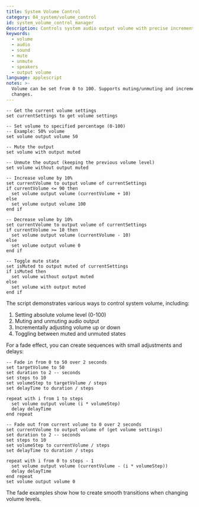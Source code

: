 ```yaml
---
title: System Volume Control
category: 04_system/volume_control
id: system_volume_control_manager
description: Controls system audio output volume with precise increments and mute toggling
keywords:
  - volume
  - audio
  - sound
  - mute
  - unmute
  - speakers
  - output volume
language: applescript
notes: >-
  Volume can be set from 0 to 100. Supports muting/unmuting and incremental
  changes.
---
```


```applescript
-- Get the current volume settings
set currentSettings to get volume settings

-- Set volume to specified percentage (0-100)
-- Example: 50% volume
set volume output volume 50

-- Mute the output
set volume with output muted

-- Unmute the output (keeping the previous volume level)
set volume without output muted

-- Increase volume by 10%
set currentVolume to output volume of currentSettings
if currentVolume <= 90 then
  set volume output volume (currentVolume + 10)
else
  set volume output volume 100
end if

-- Decrease volume by 10%
set currentVolume to output volume of currentSettings
if currentVolume >= 10 then
  set volume output volume (currentVolume - 10)
else
  set volume output volume 0
end if

-- Toggle mute state
set isMuted to output muted of currentSettings
if isMuted then
  set volume without output muted
else
  set volume with output muted
end if
```

The script demonstrates various ways to control system volume, including:
1. Setting absolute volume level (0-100)
2. Muting and unmuting audio output
3. Incrementally adjusting volume up or down
4. Toggling between muted and unmuted states

For a fade effect, you can create sequences with small adjustments and delays:

```applescript
-- Fade in from 0 to 50 over 2 seconds
set targetVolume to 50
set duration to 2 -- seconds
set steps to 10
set volumeStep to targetVolume / steps
set delayTime to duration / steps

repeat with i from 1 to steps
  set volume output volume (i * volumeStep)
  delay delayTime
end repeat

-- Fade out from current volume to 0 over 2 seconds
set currentVolume to output volume of (get volume settings)
set duration to 2 -- seconds
set steps to 10
set volumeStep to currentVolume / steps
set delayTime to duration / steps

repeat with i from 0 to steps - 1
  set volume output volume (currentVolume - (i * volumeStep))
  delay delayTime
end repeat
set volume output volume 0
```

The fade examples show how to create smooth transitions when changing volume levels.
